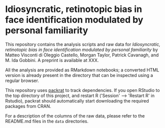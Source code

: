 # Idiosyncratic, retinotopic bias in face identification modulated by personal familiarity

This repository contains the analysis scripts and raw data for
*Idiosyncratic, retinotopic bias in face identification modulated by
personal familiarity* by Matteo Visconti di Oleggio Castello, Morgan
Taylor, Patrick Cavanagh, and M.  Ida Gobbini. A preprint is available
at XXX.  

All the analysis are provided as RMarkdown notebooks; a converted HTML
version is already present in the directory that can be inspected using
a regular browser.

This repository uses [packrat](https://rstudio.github.io/packrat/) to
track dependencies. If you open RStudio to the top directory of this
project, and restart R ('Session' --> 'Restart R' in Rstudio), packrat
should automatically start downloading the required packages from CRAN.

For a description of the columns of the raw data, please refer to the
README.md files in the `data` directories.
